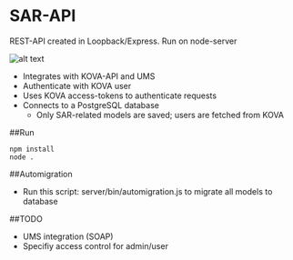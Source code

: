# SAR-API

REST-API created in Loopback/Express. Run on node-server 

![alt text](http://stianmorsund.no/dev/SAR-api.png)


- Integrates with KOVA-API and UMS
- Authenticate with KOVA user
- Uses KOVA access-tokens to authenticate requests
- Connects to a PostgreSQL database
	- Only SAR-related models are saved; users are fetched from KOVA

##Run
```
npm install
node .
```


##Automigration
- Run this script: server/bin/automigration.js to migrate all models to database


##TODO
- UMS integration (SOAP)
- Specifiy access control for admin/user